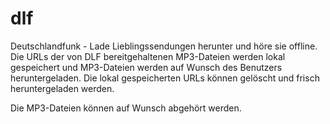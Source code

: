 dlf
===
Deutschlandfunk - Lade Lieblingssendungen herunter und höre sie offline.
Die URLs der von DLF bereitgehaltenen MP3-Dateien werden lokal gespeichert und
MP3-Dateien werden auf Wunsch des Benutzers heruntergeladen.
Die lokal gespeicherten URLs können gelöscht und
frisch heruntergeladen werden.

Die MP3-Dateien können auf Wunsch abgehört werden.
